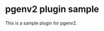 pgenv2 plugin sample
====================

This is a sample plugin for pgenv2.

[pgenv2]: https://github.com/moritetu/pgenv2
